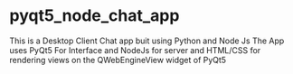 # pyqt5_node_chat_app
This is a Desktop Client Chat app buit using Python and Node Js
The App uses PyQt5 For Interface and NodeJs for server and HTML/CSS for rendering views on the QWebEngineView widget of PyQt5
